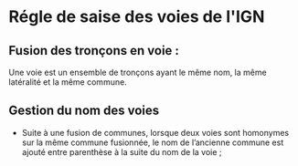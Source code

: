 # Régle de saise des voies de l'IGN

## Fusion des tronçons en voie :
Une voie est un ensemble de tronçons ayant le même nom, la même latéralité et la même commune.

## Gestion du nom des voies
-  Suite à une fusion de communes, lorsque deux voies sont homonymes sur la même commune
fusionnée, le nom de l’ancienne commune est ajouté entre parenthèse à la suite du nom de la voie ;